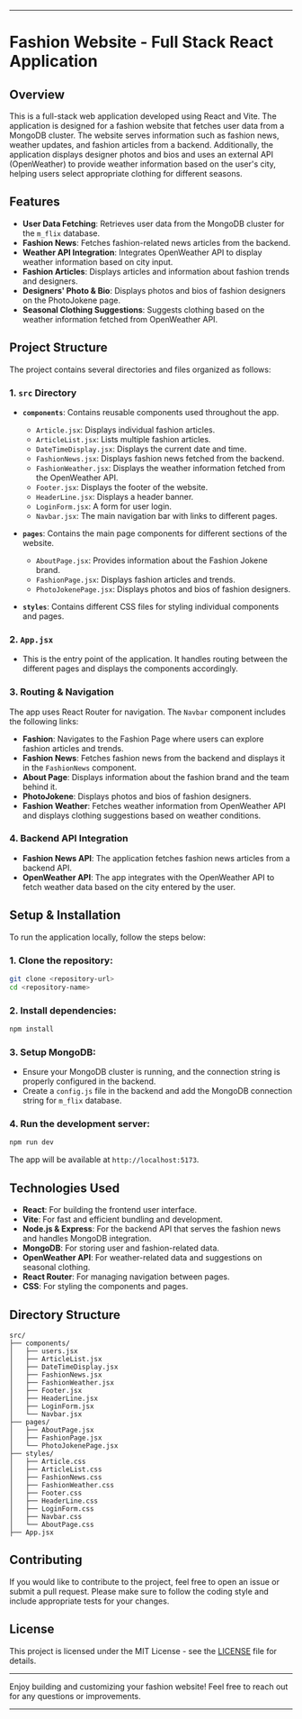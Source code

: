 
---

# Fashion Website - Full Stack React Application

## Overview
This is a full-stack web application developed using React and Vite. The application is designed for a fashion website that fetches user data from a MongoDB cluster. The website serves information such as fashion news, weather updates, and fashion articles from a backend. Additionally, the application displays designer photos and bios and uses an external API (OpenWeather) to provide weather information based on the user's city, helping users select appropriate clothing for different seasons.

## Features
- **User Data Fetching**: Retrieves user data from the MongoDB cluster for the `m_flix` database.
- **Fashion News**: Fetches fashion-related news articles from the backend.
- **Weather API Integration**: Integrates OpenWeather API to display weather information based on city input.
- **Fashion Articles**: Displays articles and information about fashion trends and designers.
- **Designers' Photo & Bio**: Displays photos and bios of fashion designers on the PhotoJokene page.
- **Seasonal Clothing Suggestions**: Suggests clothing based on the weather information fetched from OpenWeather API.

## Project Structure
The project contains several directories and files organized as follows:

### 1. **`src` Directory**
   - **`components`**: Contains reusable components used throughout the app.
     - `Article.jsx`: Displays individual fashion articles.
     - `ArticleList.jsx`: Lists multiple fashion articles.
     - `DateTimeDisplay.jsx`: Displays the current date and time.
     - `FashionNews.jsx`: Displays fashion news fetched from the backend.
     - `FashionWeather.jsx`: Displays the weather information fetched from the OpenWeather API.
     - `Footer.jsx`: Displays the footer of the website.
     - `HeaderLine.jsx`: Displays a header banner.
     - `LoginForm.jsx`: A form for user login.
     - `Navbar.jsx`: The main navigation bar with links to different pages.

   - **`pages`**: Contains the main page components for different sections of the website.
     - `AboutPage.jsx`: Provides information about the Fashion Jokene brand.
     - `FashionPage.jsx`: Displays fashion articles and trends.
     - `PhotoJokenePage.jsx`: Displays photos and bios of fashion designers.
   
   - **`styles`**: Contains different CSS files for styling individual components and pages.

### 2. **`App.jsx`**
   - This is the entry point of the application. It handles routing between the different pages and displays the components accordingly.

### 3. **Routing & Navigation**
   The app uses React Router for navigation. The `Navbar` component includes the following links:
   - **Fashion**: Navigates to the Fashion Page where users can explore fashion articles and trends.
   - **Fashion News**: Fetches fashion news from the backend and displays it in the `FashionNews` component.
   - **About Page**: Displays information about the fashion brand and the team behind it.
   - **PhotoJokene**: Displays photos and bios of fashion designers.
   - **Fashion Weather**: Fetches weather information from OpenWeather API and displays clothing suggestions based on weather conditions.

### 4. **Backend API Integration**
   - **Fashion News API**: The application fetches fashion news articles from a backend API.
   - **OpenWeather API**: The app integrates with the OpenWeather API to fetch weather data based on the city entered by the user.

## Setup & Installation
To run the application locally, follow the steps below:

### 1. Clone the repository:
```bash
git clone <repository-url>
cd <repository-name>
```

### 2. Install dependencies:
```bash
npm install
```

### 3. Setup MongoDB:
- Ensure your MongoDB cluster is running, and the connection string is properly configured in the backend.
- Create a `config.js` file in the backend and add the MongoDB connection string for `m_flix` database.

### 4. Run the development server:
```bash
npm run dev
```
The app will be available at `http://localhost:5173`.

## Technologies Used
- **React**: For building the frontend user interface.
- **Vite**: For fast and efficient bundling and development.
- **Node.js & Express**: For the backend API that serves the fashion news and handles MongoDB integration.
- **MongoDB**: For storing user and fashion-related data.
- **OpenWeather API**: For weather-related data and suggestions on seasonal clothing.
- **React Router**: For managing navigation between pages.
- **CSS**: For styling the components and pages.

## Directory Structure
```
src/
├── components/
│   ├── users.jsx
│   ├── ArticleList.jsx
│   ├── DateTimeDisplay.jsx
│   ├── FashionNews.jsx
│   ├── FashionWeather.jsx
│   ├── Footer.jsx
│   ├── HeaderLine.jsx
│   ├── LoginForm.jsx
│   └── Navbar.jsx
├── pages/
│   ├── AboutPage.jsx
│   ├── FashionPage.jsx
│   └── PhotoJokenePage.jsx
├── styles/
│   ├── Article.css
│   ├── ArticleList.css
│   ├── FashionNews.css
│   ├── FashionWeather.css
│   ├── Footer.css
│   ├── HeaderLine.css
│   ├── LoginForm.css
│   ├── Navbar.css
│   └── AboutPage.css
├── App.jsx
```

## Contributing
If you would like to contribute to the project, feel free to open an issue or submit a pull request. Please make sure to follow the coding style and include appropriate tests for your changes.

## License
This project is licensed under the MIT License - see the [LICENSE](LICENSE) file for details.

---

Enjoy building and customizing your fashion website! Feel free to reach out for any questions or improvements.

---

